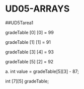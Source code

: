 # UD05-ARRAYS

##UD5Tarea1 

gradeTable [0] [0] = 99

gradeTable [1] [1] = 91

gradeTable [3] [4] = 93

gradeTable [5] [2] = 92

a. int value = gradeTable[5][3] - 87;

int [7][5] gradeTable;
